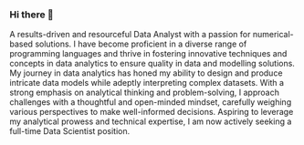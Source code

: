 ### Hi there 👋

A results-driven and resourceful Data Analyst with a passion for numerical-based solutions. I have become proficient in a diverse range of programming languages and thrive in fostering innovative techniques and concepts in data analytics to ensure quality in data and modelling solutions. My journey in data analytics has honed my ability to design and produce intricate data models while adeptly interpreting complex datasets. With a strong emphasis on analytical thinking and problem-solving, I approach challenges with a thoughtful and open-minded mindset, carefully weighing various perspectives to make well-informed decisions. Aspiring to leverage my analytical prowess and technical expertise, I am now actively seeking a full-time Data Scientist position.



<!--


**Lemar-Kelly/Lemar-Kelly** is a ✨ _special_ ✨ repository because its `README.md` (this file) appears on your GitHub profile.

Here are some ideas to get you started:

- 🔭 I’m currently working on ...
- 🌱 I’m currently learning how to manifest my dreams
- 👯 I’m looking to collaborate on ...
- 🤔 I’m looking for help with ...
- 💬 Ask me about ...
- 📫 How to reach me: lemarkelly42@gmail.com
- ⚡ Fun fact: ...
-->
